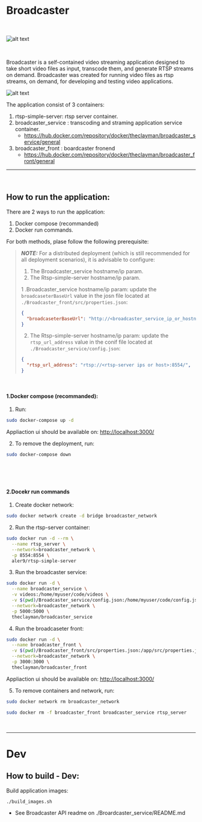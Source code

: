 # Broadcaster
&nbsp;
&nbsp;
&nbsp;

![alt text](https://drive.google.com/uc?id=1cGlHIU_E1iPjOlrf99KmsZD3u47JMrrO&export=download)


&nbsp;
&nbsp;

Broadcaster is a self-contained video streaming application designed to take short video files as input, transcode them, and generate RTSP streams on demand.
Broadcaster was created for running video files as rtsp streams, on demand, for developing and testing video applications. 
&nbsp;

![alt text](https://drive.google.com/uc?id=1TQ2VC0pgMt7adyxpKDeGA5DXSXKU5R2c&export=download)

The application consist of 3 containers:
1. rtsp-simple-server: rtsp server container.
2. broadcaster_service : transcoding and straming application service container.
   - https://hub.docker.com/repository/docker/theclayman/broadcaster_service/general
3. broadcaster_front : boardcaster fronend
   - https://hub.docker.com/repository/docker/theclayman/broadcaster_front/general
  *  *  *  *  *
&nbsp;
&nbsp;

## How to run the application:
There are 2 ways to run the application: 

1. Docker compose (recommanded)
2. Docker run commands.

For both methods, plase follow the following prerequisite:
&nbsp;

> **_NOTE:_**
For a distributed deployment (which is still recommended for all deployment scenarios), it is advisable to configure:
>  1. The Broadcaster_service hostname/ip param.
>  2. The Rtsp-simple-server hostname/ip param.
>     &nbsp;
> 
> 1 .Broadcaster_service hostname/ip param: update the `broadcaseterBaseUrl` value in the josn file located at `./Broadcaster_front/src/properties.json`:
> 
>   ```json
>   {
>     "broadcaseterBaseUrl": "http://<broadcaster_service_ip_or_hostname>:5000/"
>   }
>  ```
>
> 2. The Rtsp-simple-server hostname/ip param: update the `rtsp_url_address` value in the conif file located at `./Broadcaster_service/config.json`:
>
>  ```json
>  {
>    "rtsp_url_address": "rtsp://<rtsp-server ips or host>:8554/",
>  }
>  ```
&nbsp;
&nbsp;
&nbsp;


#### 1.Docker compose (recommanded):
1. Run:
  ```bash
  sudo docker-compose up -d
  ```
Appliaction ui should be available on:
[http://localhost:3000/](http://localhost:3000/)

2. To remove the deployment, run:
  ```bash
  sudo docker-compose down
  ```

&nbsp;
&nbsp;
&nbsp;



&nbsp;
#### 2.Docekr run commands

1. Create docker network:
  ```bash
  sudo docker network create -d bridge broadcaster_network
  ```


2. Run the rtsp-server container:
  ```bash
  sudo docker run -d --rm \
    --name rtsp_server \
    --network=broadcaster_network \
    -p 8554:8554 \
    aler9/rtsp-simple-server
  ```
3. Run the broadcaster service:
  ```bash
  sudo docker run -d \
    --name broadcaster_service \
    -v videos:/home/myuser/code/videos \
    -v $(pwd)/Broadcaster_service/config.json:/home/myuser/code/config.json \
    --network=broadcaster_network \
    -p 5000:5000 \
    theclayman/broadcaster_service
  ```
4. Run the broadcaseter front:
  ```bash
  sudo docker run -d \
    --name broadcaster_front \
    -v $(pwd)/Broadcaster_front/src/properties.json:/app/src/properties.json \
    --network=broadcaster_network \
    -p 3000:3000 \
    theclayman/broadcaster_front
  ```
Appliaction ui should be available on:
[http://localhost:3000/](http://localhost:3000/)

5. To remove containers and network, run:
  ```bash
  sudo docker network rm broadcaster_network
  ```
  ```bash
  sudo docker rm -f broadcaster_front broadcaster_service rtsp_server
  ```

&nbsp;
  *  *  *  *  *

# Dev

## How to build - Dev:

Build application images:
```bash
./build_images.sh
```


* See Broadcaster API readme on ./Broardcaster_service/README.md


